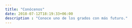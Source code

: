 ```yaml
---
title: "Conócenos"
date: 2018-07-12T18:19:33+06:00
description : "Conoce uno de los grados con más futuro."
---
```


